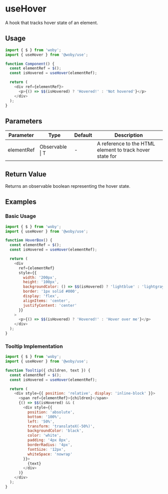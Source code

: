 # useHover

A hook that tracks hover state of an element.

## Usage

```javascript
import { $ } from 'woby';
import { useHover } from '@woby/use';

function Component() {
  const elementRef = $();
  const isHovered = useHover(elementRef);

  return (
    <div ref={elementRef}>
      <p>{() => $$(isHovered) ? 'Hovered!' : 'Not hovered'}</p>
    </div>
  );
}
```

## Parameters

| Parameter | Type | Default | Description |
|-----------|------|---------|-------------|
| elementRef | Observable<T> \| T | - | A reference to the HTML element to track hover state for |

## Return Value

Returns an observable boolean representing the hover state.

## Examples

### Basic Usage

```javascript
import { $ } from 'woby';
import { useHover } from '@woby/use';

function HoverBox() {
  const elementRef = $();
  const isHovered = useHover(elementRef);

  return (
    <div
      ref={elementRef}
      style={{
        width: '200px',
        height: '100px',
        backgroundColor: () => $$(isHovered) ? 'lightblue' : 'lightgray',
        border: '1px solid #000',
        display: 'flex',
        alignItems: 'center',
        justifyContent: 'center'
      }}
    >
      <p>{() => $$(isHovered) ? 'Hovered!' : 'Hover over me'}</p>
    </div>
  );
}
```

### Tooltip Implementation

```javascript
import { $ } from 'woby';
import { useHover } from '@woby/use';

function Tooltip({ children, text }) {
  const elementRef = $();
  const isHovered = useHover(elementRef);

  return (
    <div style={{ position: 'relative', display: 'inline-block' }}>
      <span ref={elementRef}>{children}</span>
      {() => $$(isHovered) && (
        <div style={{
          position: 'absolute',
          bottom: '100%',
          left: '50%',
          transform: 'translateX(-50%)',
          backgroundColor: 'black',
          color: 'white',
          padding: '4px 8px',
          borderRadius: '4px',
          fontSize: '12px',
          whiteSpace: 'nowrap'
        }}>
          {text}
        </div>
      )}
    </div>
  );
}
```